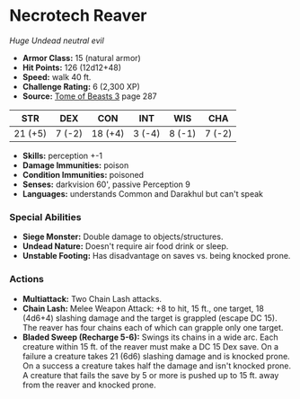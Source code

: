 # Necrotech Reaver

*Huge* *Undead* *neutral evil*

- **Armor Class:** 15 (natural armor)
- **Hit Points:** 126 (12d12+48)
- **Speed:** walk 40 ft.
- **Challenge Rating:** 6 (2,300 XP)
- **Source:** [Tome of Beasts 3](https://koboldpress.com/kpstore/product/tome-of-beasts-3-for-5th-edition/) page 287

| STR | DEX | CON | INT | WIS | CHA |
| --- | --- | --- | --- | --- | --- |
| 21 (+5) | 7 (-2) | 18 (+4) | 3 (-4) | 8 (-1) | 7 (-2) |

- **Skills:** perception +-1
- **Damage Immunities:** poison
- **Condition Immunities:** poisoned
- **Senses:** darkvision 60', passive Perception 9
- **Languages:** understands Common and Darakhul but can't speak

### Special Abilities

- **Siege Monster:** Double damage to objects/structures.
- **Undead Nature:** Doesn't require air food drink or sleep.
- **Unstable Footing:** Has disadvantage on saves vs. being knocked prone.

### Actions

- **Multiattack:** Two Chain Lash attacks.
- **Chain Lash:** Melee Weapon Attack: +8 to hit, 15 ft., one target, 18 (4d6+4) slashing damage and the target is grappled (escape DC 15). The reaver has four chains each of which can grapple only one target.
- **Bladed Sweep (Recharge 5-6):** Swings its chains in a wide arc. Each creature within 15 ft. of the reaver must make a DC 15 Dex save. On a failure a creature takes 21 (6d6) slashing damage and is knocked prone. On a success a creature takes half the damage and isn't knocked prone. A creature that fails the save by 5 or more is pushed up to 15 ft. away from the reaver and knocked prone.


